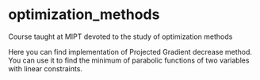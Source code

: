 # optimization_methods
Course taught at MIPT devoted to the study of optimization methods

Here you can find implementation of Projected Gradient decrease method. You can use it to find the minimum of parabolic functions of two variables with linear constraints.
